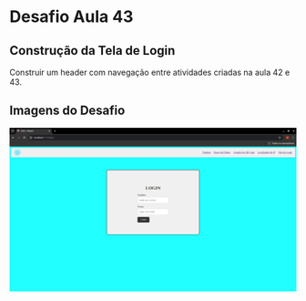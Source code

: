 # Desafio Aula 43

## Construção da Tela de Login

Construir um header com navegação entre atividades criadas na aula 42 e 43. 

## Imagens do Desafio

![](./src/assets/img-readme.png)